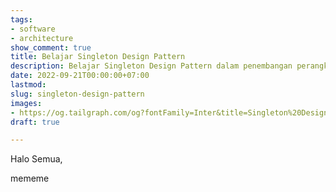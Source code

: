 ```yaml
---
tags:
- software
- architecture
show_comment: true
title: Belajar Singleton Design Pattern
description: Belajar Singleton Design Pattern dalam penembangan perangkat lunak
date: 2022-09-21T00:00:00+07:00
lastmod: 
slug: singleton-design-pattern
images:
- https://og.tailgraph.com/og?fontFamily=Inter&title=Singleton%20Design%20Pattern&titleTailwind=text-gray-800%20font-bold%20text-6xl&text=Belajar%20Singleton%20Design%20Pattern%20dalam%20penembangan%20perangkat%20lunak&textTailwind=text-gray-700%20text-2xl%20mt-4&logoTailwind=h-8&bgTailwind=bg-white&footer=aliif.space&footerTailwind=text-teal-600&t=1663750050162&refresh=1
draft: true

---
```

Halo Semua,

mememe